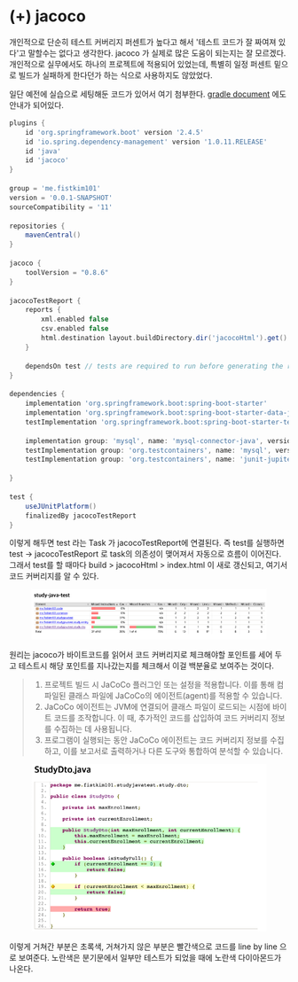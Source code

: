 # (+) jacoco

개인적으로 단순히 테스트 커버리지 퍼센트가 높다고 해서 '테스트 코드가 잘 짜여져 있다'고 말할수는 없다고 생각한다. jacoco 가 실제로 많은 도움이 되는지는 잘 모르겠다. 개인적으로 실무에서도 하나의 프로젝트에 적용되어 있었는데, 특별히 일정 퍼센트 밑으로 빌드가 실패하게 한다던가 하는 식으로 사용하지도 않았었다.

일단 예전에 실습으로 세팅해둔 코드가 있어서 여기 첨부한다. [gradle document](https://docs.gradle.org/current/userguide/jacoco\_plugin.html) 에도 안내가 되어있다.

```gradle
plugins {
    id 'org.springframework.boot' version '2.4.5'
    id 'io.spring.dependency-management' version '1.0.11.RELEASE'
    id 'java'
    id 'jacoco'
}

group = 'me.fistkim101'
version = '0.0.1-SNAPSHOT'
sourceCompatibility = '11'

repositories {
    mavenCentral()
}

jacoco {
    toolVersion = "0.8.6"
}

jacocoTestReport {
    reports {
        xml.enabled false
        csv.enabled false
        html.destination layout.buildDirectory.dir('jacocoHtml').get().asFile
    }

    dependsOn test // tests are required to run before generating the report
}

dependencies {
    implementation 'org.springframework.boot:spring-boot-starter'
    implementation 'org.springframework.boot:spring-boot-starter-data-jpa'
    testImplementation 'org.springframework.boot:spring-boot-starter-test'

    implementation group: 'mysql', name: 'mysql-connector-java', version: '8.0.22'
    testImplementation group: 'org.testcontainers', name: 'mysql', version: '1.15.3'
    testImplementation group: 'org.testcontainers', name: 'junit-jupiter', version: '1.15.2'

}

test {
    useJUnitPlatform()
    finalizedBy jacocoTestReport
}
```

이렇게 해두면 test 라는 Task 가 jacocoTestReport에 연결된다. 즉 test를 실행하면 test -> jacocoTestReport 로 task의 의존성이 맺어져서 자동으로 흐름이 이어진다. 그래서 test를 할 때마다 build > jacocoHtml > index.html 이 새로 갱신되고, 여기서 코드 커버리지를 알 수 있다.

<figure><img src="../../.gitbook/assets/image (1) (1) (3).png" alt=""><figcaption></figcaption></figure>

원리는 jacoco가 바이트코드를 읽어서 코드 커버리지로 체크해야할 포인트를 세어 두고 테스트시 해당 포인트를 지나갔는지를 체크해서 이걸 백분율로 보여주는 것이다.

> 1. 프로젝트 빌드 시 JaCoCo 플러그인 또는 설정을 적용합니다. 이를 통해 컴파일된 클래스 파일에 JaCoCo의 에이전트(agent)를 적용할 수 있습니다.
> 2. JaCoCo 에이전트는 JVM에 연결되어 클래스 파일이 로드되는 시점에 바이트 코드를 조작합니다. 이 때, 추가적인 코드를 삽입하여 코드 커버리지 정보를 수집하는 데 사용됩니다.
> 3. 프로그램이 실행되는 동안 JaCoCo 에이전트는 코드 커버리지 정보를 수집하고, 이를 보고서로 출력하거나 다른 도구와 통합하여 분석할 수 있습니다.

<figure><img src="../../.gitbook/assets/image (7).png" alt=""><figcaption></figcaption></figure>

이렇게 거쳐간 부분은 초록색, 거쳐가지 않은 부분은 빨간색으로 코드를 line by line 으로 보여준다. 노란색은 분기문에서 일부만 테스트가 되었을 때에 노란색 다이아몬드가 나온다.
